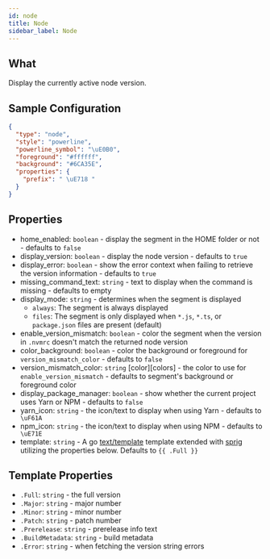 ```yaml
---
id: node
title: Node
sidebar_label: Node
---
```


## What

Display the currently active node version.

## Sample Configuration

```json
{
  "type": "node",
  "style": "powerline",
  "powerline_symbol": "\uE0B0",
  "foreground": "#ffffff",
  "background": "#6CA35E",
  "properties": {
    "prefix": " \uE718 "
  }
}
```

## Properties

- home_enabled: `boolean` - display the segment in the HOME folder or not - defaults to `false`
- display_version: `boolean` - display the node version - defaults to `true`
- display_error: `boolean` - show the error context when failing to retrieve the version information - defaults to `true`
- missing_command_text: `string` - text to display when the command is missing - defaults to empty
- display_mode: `string` - determines when the segment is displayed
  - `always`: The segment is always displayed
  - `files`: The segment is only displayed when `*.js`, `*.ts`, or `package.json` files are present (default)
- enable_version_mismatch: `boolean` - color the segment when the version in `.nvmrc` doesn't match the
returned node version
- color_background: `boolean` - color the background or foreground for `version_mismatch_color` - defaults to `false`
- version_mismatch_color: `string` [color][colors] - the color to use for `enable_version_mismatch` - defaults to
segment's background or foreground color
- display_package_manager: `boolean` - show whether the current project uses Yarn or NPM - defaults to `false`
- yarn_icon: `string` - the icon/text to display when using Yarn - defaults to ` \uF61A`
- npm_icon: `string` - the icon/text to display when using NPM - defaults to ` \uE71E`
- template: `string` - A go [text/template][go-text-template] template extended with [sprig][sprig] utilizing the
properties below. Defaults to `{{ .Full }}`

## Template Properties

- `.Full`: `string` - the full version
- `.Major`: `string` - major number
- `.Minor`: `string` - minor number
- `.Patch`: `string` - patch number
- `.Prerelease`: `string` - prerelease info text
- `.BuildMetadata`: `string` - build metadata
- `.Error`: `string` - when fetching the version string errors

[go-text-template]: https://golang.org/pkg/text/template/
[sprig]: https://masterminds.github.io/sprig/
